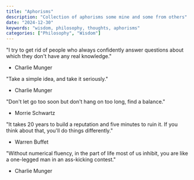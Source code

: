 ```yaml
---
title: "Aphorisms"
description: "Collection of aphorisms some mine and some from others"
date: "2024-12-30"
keywords: "wisdom, philosophy, thoughts, aphorisms"
categories: ["Philosophy", "Wisdom"]
---
```


"I try to get rid of people who always confidently answer questions about which they don't have any real knowledge."

- Charlie Munger

"Take a simple idea, and take it seriously."

- Charlie Munger

"Don't let go too soon but don't hang on too long, find a balance."

- Morrie Schwartz

"It takes 20 years to build a reputation and five minutes to ruin it. If you think about that, you'll do things differently."

- Warren Buffet

"Without numerical fluency, in the part of life most of us inhibit, you are like a one-legged man in an ass-kicking contest."

- Charlie Munger 